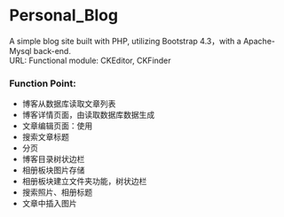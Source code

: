 # Personal_Blog
A simple blog site built with PHP, utilizing Bootstrap 4.3，with a Apache-Mysql back-end.  
URL:
Functional module: CKEditor, CKFinder
   
### Function Point: 
- 博客从数据库读取文章列表
- 博客详情页面，由读取数据库数据生成
- 文章编辑页面：使用
- 搜索文章标题
- 分页
- 博客目录树状边栏
- 相册板块图片存储
- 相册板块建立文件夹功能，树状边栏
- 搜索照片、相册标题
- 文章中插入图片
